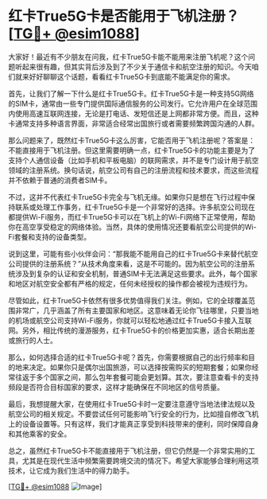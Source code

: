 # 红卡True5G卡是否能用于飞机注册？[[TG💪+ @esim1088](https://t.me/s/esim1088)]

大家好！最近有不少朋友在问我，红卡True5G卡能不能用来注册飞机呢？这个问题听起来很有趣，但其实背后涉及到了不少关于通信卡和航空注册的知识。今天咱们就来好好聊聊这个话题，看看红卡True5G卡到底能不能满足你的需求。

首先，让我们了解一下什么是红卡True5G卡。红卡True5G卡是一种支持5G网络的SIM卡，通常由一些专门提供国际通信服务的公司发行。它允许用户在全球范围内使用高速互联网连接，无论是打电话、发短信还是上网都非常方便。而且，这种卡通常支持多种语言界面，非常适合经常出国旅行或者需要频繁跨国沟通的人群。

那么问题来了，既然红卡True5G卡这么厉害，它能否用于飞机注册呢？答案是：不能直接用于飞机注册。但这里需要明确一点，红卡True5G卡的功能主要是为了支持个人通信设备（比如手机和平板电脑）的联网需求，并不是专门设计用于航空领域的注册系统。换句话说，航空公司有自己的注册流程和技术要求，而这些流程并不依赖于普通的消费者SIM卡。

不过，这并不代表红卡True5G卡完全与飞机无缘。如果你只是想在飞行过程中保持联系或处理工作事务，红卡True5G卡是一个非常好的选择。许多航空公司现在都提供Wi-Fi服务，而红卡True5G卡可以在飞机上的Wi-Fi网络下正常使用，帮助你在高空享受稳定的网络体验。当然，具体的使用情况还要看航空公司提供的Wi-Fi套餐和支持的设备类型。

说到这里，可能有些小伙伴会问：“那我能不能用自己的红卡True5G卡来替代航空公司提供的注册系统？”从技术角度来看，这是不可能的。因为航空公司的注册系统涉及到复杂的认证和安全机制，普通SIM卡无法满足这些要求。此外，每个国家和地区对航空安全都有严格的规定，任何未经授权的操作都会被视为违规行为。

尽管如此，红卡True5G卡依然有很多优势值得我们关注。例如，它的全球覆盖范围非常广，几乎涵盖了所有主要国家和地区。这意味着无论你飞往哪里，只要当地的机场或航空公司支持Wi-Fi服务，你就可以轻松地通过红卡True5G卡接入互联网。另外，相比传统的漫游服务，红卡True5G卡的价格更加实惠，适合长期出差或旅行的人士。

那么，如何选择合适的红卡True5G卡呢？首先，你需要根据自己的出行频率和目的地来决定。如果你只是偶尔出国旅游，可以选择按需购买的短期套餐；如果你经常往返于多个国家之间，那么包年套餐可能会更划算。其次，要注意查看卡的支持频段是否符合目标国家的要求，这样才能确保在不同地区的信号质量。

最后，我想提醒大家，在使用红卡True5G卡时一定要注意遵守当地法律法规以及航空公司的相关规定。不要尝试任何可能影响飞行安全的行为，比如擅自修改飞机上的设备设置等。只有这样，我们才能真正享受到科技带来的便利，同时保障自身和其他乘客的安全。

总之，虽然红卡True5G卡不能直接用于飞机注册，但它仍然是一个非常实用的工具，尤其是在现代生活中频繁需要跨境交流的情况下。希望大家能够合理利用这项技术，让它成为我们生活中的得力助手。

[[TG💪+ @esim1088](https://t.me/s/esim1088) ![Image](https://i.postimg.cc/4NQfJmqS/Snipaste-2025-05-13-00-14-12.png)]